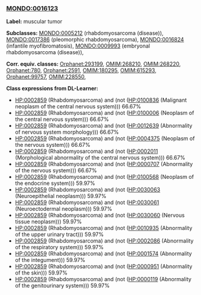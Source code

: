 
### [MONDO:0016123](http://purl.obolibrary.org/obo/MONDO_0016123)
**Label:** muscular tumor

**Subclasses:** [MONDO:0005212](http://purl.obolibrary.org/obo/MONDO_0005212) (rhabdomyosarcoma (disease)), [MONDO:0017386](http://purl.obolibrary.org/obo/MONDO_0017386) (pleomorphic rhabdomyosarcoma), [MONDO:0016824](http://purl.obolibrary.org/obo/MONDO_0016824) (infantile myofibromatosis), [MONDO:0009993](http://purl.obolibrary.org/obo/MONDO_0009993) (embryonal rhabdomyosarcoma (disease)), 

**Corr. equiv. classes:** [Orphanet:293199](http://www.orpha.net/ORDO/Orphanet_293199), [OMIM:268210](http://purl.obolibrary.org/obo/OMIM_268210), [OMIM:268220](http://purl.obolibrary.org/obo/OMIM_268220), [Orphanet:780](http://www.orpha.net/ORDO/Orphanet_780), [Orphanet:2591](http://www.orpha.net/ORDO/Orphanet_2591), [OMIM:180295](http://purl.obolibrary.org/obo/OMIM_180295), [OMIM:615293](http://purl.obolibrary.org/obo/OMIM_615293), [Orphanet:99757](http://www.orpha.net/ORDO/Orphanet_99757), [OMIM:228550](http://purl.obolibrary.org/obo/OMIM_228550), 

**Class expressions from DL-Learner:**

- [HP:0002859](http://purl.obolibrary.org/obo/HP_0002859) (Rhabdomyosarcoma) and (not ([HP:0100836](http://purl.obolibrary.org/obo/HP_0100836) (Malignant neoplasm of the central nervous system))) 66.67%
- [HP:0002859](http://purl.obolibrary.org/obo/HP_0002859) (Rhabdomyosarcoma) and (not ([HP:0100006](http://purl.obolibrary.org/obo/HP_0100006) (Neoplasm of the central nervous system))) 66.67%
- [HP:0002859](http://purl.obolibrary.org/obo/HP_0002859) (Rhabdomyosarcoma) and (not ([HP:0012639](http://purl.obolibrary.org/obo/HP_0012639) (Abnormality of nervous system morphology))) 66.67%
- [HP:0002859](http://purl.obolibrary.org/obo/HP_0002859) (Rhabdomyosarcoma) and (not ([HP:0004375](http://purl.obolibrary.org/obo/HP_0004375) (Neoplasm of the nervous system))) 66.67%
- [HP:0002859](http://purl.obolibrary.org/obo/HP_0002859) (Rhabdomyosarcoma) and (not ([HP:0002011](http://purl.obolibrary.org/obo/HP_0002011) (Morphological abnormality of the central nervous system))) 66.67%
- [HP:0002859](http://purl.obolibrary.org/obo/HP_0002859) (Rhabdomyosarcoma) and (not ([HP:0000707](http://purl.obolibrary.org/obo/HP_0000707) (Abnormality of the nervous system))) 66.67%
- [HP:0002859](http://purl.obolibrary.org/obo/HP_0002859) (Rhabdomyosarcoma) and (not ([HP:0100568](http://purl.obolibrary.org/obo/HP_0100568) (Neoplasm of the endocrine system))) 59.97%
- [HP:0002859](http://purl.obolibrary.org/obo/HP_0002859) (Rhabdomyosarcoma) and (not ([HP:0030063](http://purl.obolibrary.org/obo/HP_0030063) (Neuroepithelial neoplasm))) 59.97%
- [HP:0002859](http://purl.obolibrary.org/obo/HP_0002859) (Rhabdomyosarcoma) and (not ([HP:0030061](http://purl.obolibrary.org/obo/HP_0030061) (Neuroectodermal neoplasm))) 59.97%
- [HP:0002859](http://purl.obolibrary.org/obo/HP_0002859) (Rhabdomyosarcoma) and (not ([HP:0030060](http://purl.obolibrary.org/obo/HP_0030060) (Nervous tissue neoplasm))) 59.97%
- [HP:0002859](http://purl.obolibrary.org/obo/HP_0002859) (Rhabdomyosarcoma) and (not ([HP:0010935](http://purl.obolibrary.org/obo/HP_0010935) (Abnormality of the upper urinary tract))) 59.97%
- [HP:0002859](http://purl.obolibrary.org/obo/HP_0002859) (Rhabdomyosarcoma) and (not ([HP:0002086](http://purl.obolibrary.org/obo/HP_0002086) (Abnormality of the respiratory system))) 59.97%
- [HP:0002859](http://purl.obolibrary.org/obo/HP_0002859) (Rhabdomyosarcoma) and (not ([HP:0001574](http://purl.obolibrary.org/obo/HP_0001574) (Abnormality of the integument))) 59.97%
- [HP:0002859](http://purl.obolibrary.org/obo/HP_0002859) (Rhabdomyosarcoma) and (not ([HP:0000951](http://purl.obolibrary.org/obo/HP_0000951) (Abnormality of the skin))) 59.97%
- [HP:0002859](http://purl.obolibrary.org/obo/HP_0002859) (Rhabdomyosarcoma) and (not ([HP:0000119](http://purl.obolibrary.org/obo/HP_0000119) (Abnormality of the genitourinary system))) 59.97%


